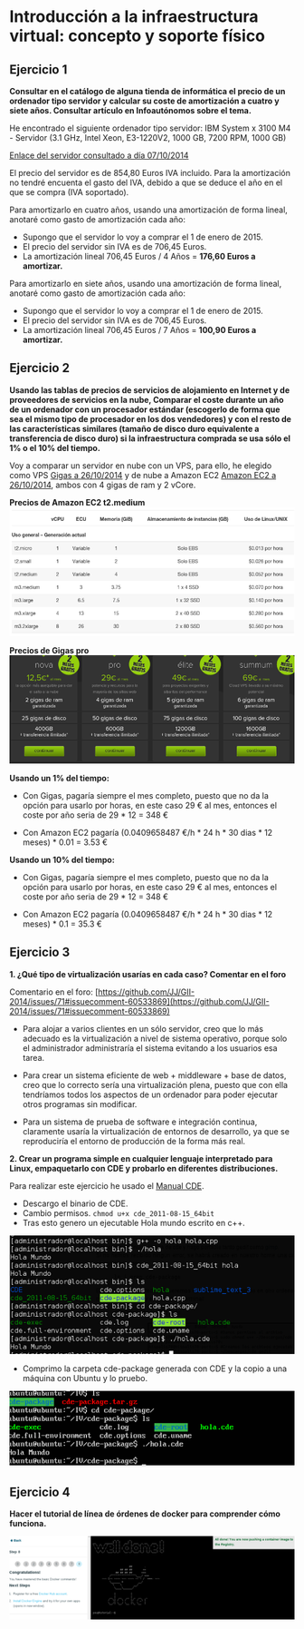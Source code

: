 
Introducción a la infraestructura virtual: concepto y soporte físico
====================================================================

Ejercicio 1
-----------

**Consultar en el catálogo de alguna tienda de informática el precio de un ordenador tipo servidor y calcular su coste de amortización a cuatro y siete años. Consultar artículo en Infoautónomos sobre el tema.**


He encontrado el siguiente ordenador tipo servidor: IBM System x 3100 M4 - Servidor (3.1 GHz, Intel Xeon, E3-1220V2, 1000 GB, 7200 RPM, 1000 GB)

[Enlace del servidor consultado a día 07/10/2014](http://www.amazon.es/IBM-System-3100-M4-E3-1220V2/dp/B00H98WRQG/ref=sr_1_8?ie=UTF8&qid=1412070393&sr=8-8&keywords=servidor)

El precio del servidor es de 854,80 Euros IVA incluido. Para la amortización no tendré encuenta el gasto del IVA, debido a que se deduce el año en el que se compra (IVA soportado). 

Para amortizarlo en cuatro años, usando una amortización de forma lineal, anotaré como gasto de amortización cada año:

- Supongo que el servidor lo voy a comprar el 1 de enero de 2015.
- El precio del servidor sin IVA es de 706,45 Euros.
- La amortización lineal 706,45 Euros / 4 Años = **176,60 Euros a amortizar.**

Para amortizarlo en siete años, usando una amortización de forma lineal, anotaré como gasto de amortización cada año:

- Supongo que el servidor lo voy a comprar el 1 de enero de 2015.
- El precio del servidor sin IVA es de 706,45 Euros.
- La amortización lineal 706,45 Euros / 7 Años = **100,90 Euros a amortizar.**


Ejercicio 2
-----------

**Usando las tablas de precios de servicios de alojamiento en Internet y de proveedores de servicios en la nube, Comparar el coste durante un año de un ordenador con un procesador estándar (escogerlo de forma que sea el mismo tipo de procesador en los dos vendedores) y con el resto de las características similares (tamaño de disco duro equivalente a transferencia de disco duro) si la infraestructura comprada se usa sólo el 1% o el 10% del tiempo.**


Voy a comparar un servidor en nube con un VPS, para ello, he elegido como VPS [Gigas a 26/10/2014](https://gigas.com/cloud-vps) y de nube a Amazon EC2 [Amazon EC2 a 26/10/2014](http://aws.amazon.com/es/ec2/pricing/), ambos con 4 gigas de ram y 2 vCore.

**Precios de Amazon EC2 t2.medium**
![EJEC2.png](./capturas/t1/EJEC2.png)

**Precios de Gigas pro**
![EJEC2.png](./capturas/t1/EJ2GI.png)

**Usando un 1% del tiempo:**

- Con Gigas, pagaría siempre el mes completo, puesto que no da la opción para usarlo por horas, en este caso 29 € al mes, entonces el coste por año seria de 29 * 12 = 348 €

- Con Amazon EC2 pagaría (0.0409658487 €/h * 24 h * 30 dias * 12 meses) * 0.01 = 3.53 €

**Usando un 10% del tiempo:**

- Con Gigas, pagaría siempre el mes completo, puesto que no da la opción para usarlo por horas, en este caso 29 € al mes, entonces el coste por año seria de 29 * 12 = 348 €

- Con Amazon EC2 pagaría (0.0409658487 €/h * 24 h * 30 dias * 12 meses) * 0.1 = 35.3 €


Ejercicio 3
-----------

**1. ¿Qué tipo de virtualización usarías en cada caso? Comentar en el foro**

Comentario en el foro: [https://github.com/JJ/GII-2014/issues/71#issuecomment-60533869](https://github.com/JJ/GII-2014/issues/71#issuecomment-60533869)

- Para alojar a varios clientes en un sólo servidor, creo que lo más adecuado es la virtualización a nivel de sistema operativo, porque solo el administrador administraría el sistema evitando a los usuarios esa tarea.

- Para crear un sistema eficiente de web + middleware + base de datos, creo que lo correcto sería una virtualización plena, puesto que con ella tendríamos todos los aspectos de un ordenador para poder ejecutar otros programas sin modificar.

- Para un sistema de prueba de software e integración continua, claramente usaría la virtualización de entornos de desarrollo, ya que se reproduciría el entorno de producción de la forma más real.


**2. Crear un programa simple en cualquier lenguaje interpretado para Linux, empaquetarlo con CDE y probarlo en diferentes distribuciones.**

Para realizar este ejercicio he usado el [Manual CDE](http://linuxzone.es/2012/06/04/creando-aplicaciones-portables-en-gnulinux/).

* Descargo el binario de CDE.
* Cambio permisos. `chmod u+x cde_2011-08-15_64bit`
* Tras esto genero un ejecutable Hola mundo escrito en c++.

![EJ3_CDE1.png](./capturas/t1/EJ3_CDE1.png)

* Comprimo la carpeta cde-package generada con CDE y la copio a una máquina con Ubuntu y lo pruebo.

![EJ3_CDE2.png](./capturas/t1/EJ3_CDE2.png)


Ejercicio 4
-----------

**Hacer el tutorial de línea de órdenes de docker para comprender cómo funciona.**

![EJ4Docker1.png](./capturas/t1/EJ4Docker1.png)
